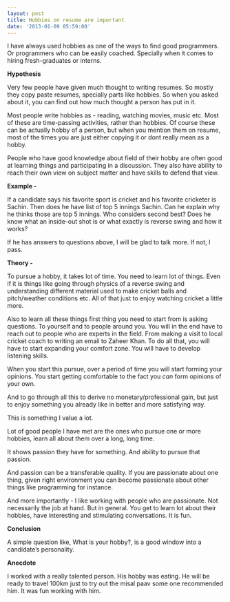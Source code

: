 ```yaml
---
layout: post
title: Hobbies on resume are important
date: '2013-01-09 05:59:00'
---
```


<p>I have always used hobbies as one of the ways to find good programmers. Or programmers who can be easily coached. Specially when it comes to hiring fresh-graduates or interns.</p>
<p><strong>Hypothesis</strong></p>
<p>Very few people have given much thought to writing resumes. So mostly they copy paste resumes, specially parts like hobbies. So when you asked about it, you can find out how much thought a person has put in it. </p>
<p>Most people write hobbies as - reading, watching movies, music etc. Most of these are time-passing activities, rather than hobbies. Of course these can be actually hobby of a person, but when you mention them on resume, most of the times you are just either copying it or dont really mean as a hobby. </p>
<p>People who have good knowledge about field of their hobby are often good at learning things and participating in a discussion. They also have ability to reach their own view on subject matter and have skills to defend that view.</p>
<p><strong>Example - </strong></p>
<p>If a candidate says his favorite sport is cricket and his favorite cricketer is Sachin. Then does he have list of top 5 innings Sachin. Can he explain why he thinks those are top 5 innings. Who considers second best? Does he know what an inside-out shot is or what exactly is reverse swing and how it works?</p>
<p>If he has answers to questions above, I will be glad to talk more. If not, I pass.</p>
<p><strong>Theory -</strong></p>
<p>To pursue a hobby, it takes lot of time. You need to learn lot of things. Even if it is things like going through physics of a reverse swing and understanding different material used to make cricket balls and pitch/weather conditions etc. All of that just to enjoy watching cricket a little more. </p>
<p>Also to learn all these things first thing you need to start from is asking questions. To yourself and to people around you. You will in the end have to reach out to people who are experts in the field. From making a visit to local cricket coach to writing an email to Zaheer Khan. To do all that, you will have to start expanding your comfort zone. You will have to develop listening skills.</p>
<p>When you start this pursue, over a period of time you will start forming your opinions. You start getting comfortable to the fact you <em>can</em> form opinions of your own.</p>
<p>And to go through all this to derive no monetary/professional gain, but just to enjoy something you already like in better and more satisfying way.</p>
<p>This is something I value a lot.</p>
<p>Lot of good people I have met are the ones who pursue one or more hobbies, learn all about them over a long, long time. </p>
<p>It shows passion they have for something. And ability to pursue that passion.</p>
<p>And passion can be a transferable quality. If you are passionate about one thing, given right environment you can become passionate about other things like programming for instance. </p>
<p>And more importantly - I like working with people who are passionate. Not necessarily the job at hand. But in general. You get to learn lot about their hobbies, have interesting and stimulating conversations. It is fun.</p>
<p><strong>Conclusion</strong></p>
<p>A simple question like, What is your hobby?, is a good window into a candidate&rsquo;s personality.</p>
<p><strong>Anecdote</strong> </p>
<p>I worked with a really talented person. His hobby was eating. He will be ready to travel 100km just to try out the misal paav some one recommended him. It was fun working with him.</p>